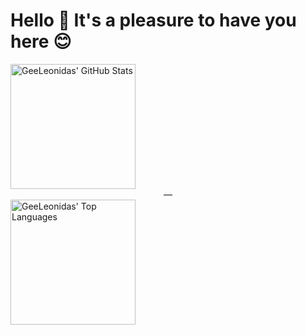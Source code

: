 # Hello 👋 It's a pleasure to have you here 😊

<a href="https://github.com/anuraghazra/github-readme-stats">
  <img height=200 align="center" src="https://github-readme-stats.vercel.app/api?username=geeleonidas&theme=tokyonight" alt="GeeLeonidas' GitHub Stats" />
</a>
<center>—</center>
<a href="https://github.com/anuraghazra/convoychat">
  <img height=200 align="center" src="https://github-readme-stats.vercel.app/api/top-langs/?username=geeleonidas&theme=tokyonight&layout=donut" alt="GeeLeonidas' Top Languages" />
</a>
